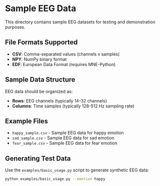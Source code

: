 # Sample EEG Data

This directory contains sample EEG datasets for testing and demonstration purposes.

## File Formats Supported

- **CSV**: Comma-separated values (channels x samples)
- **NPY**: NumPy binary format
- **EDF**: European Data Format (requires MNE-Python)

## Sample Data Structure

EEG data should be organized as:
- **Rows**: EEG channels (typically 14-32 channels)
- **Columns**: Time samples (typically 128-512 Hz sampling rate)

## Example Files

- `happy_sample.csv` - Sample EEG data for happy emotion
- `sad_sample.csv` - Sample EEG data for sad emotion
- `fear_sample.csv` - Sample EEG data for fear emotion

## Generating Test Data

Use the `examples/basic_usage.py` script to generate synthetic EEG data:

```bash
python examples/basic_usage.py --emotion happy
```

